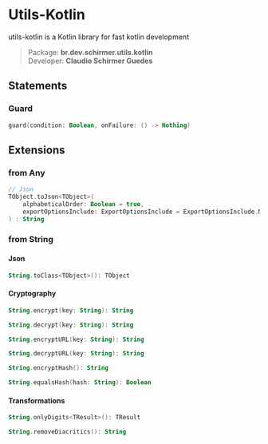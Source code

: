 # Utils-Kotlin
utils-kotlin is a Kotlin library for fast kotlin development

>Package: **br.dev.schirmer.utils.kotlin**<br/>
>Developer: **Claudio Schirmer Guedes**

## Statements

### Guard
```kotlin
guard(condition: Boolean, onFailure: () -> Nothing)
```

## Extensions

### from Any
```kotlin
// Json
TObject.toJson<TObject>(
    alphabeticalOrder: Boolean = true,
    exportOptionsInclude: ExportOptionsInclude = ExportOptionsInclude.NON_EMPTY
) : String
```

### from String

#### Json
```kotlin
String.toClass<TObject>(): TObject
```

#### Cryptography
```kotlin
String.encrypt(key: String): String

String.decrypt(key: String): String

String.encryptURL(key: String): String

String.decryptURL(key: String): String

String.encryptHash(): String

String.equalsHash(hash: String): Boolean
```

#### Transformations
```kotlin
String.onlyDigits<TResult>(): TResult

String.removeDiacritics(): String
```